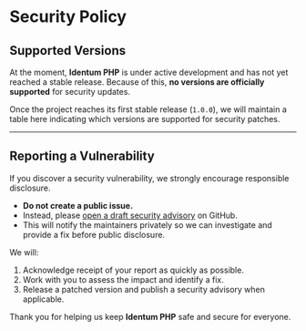 # Security Policy

## Supported Versions

At the moment, **Identum PHP** is under active development and has not yet reached a stable release.
Because of this, **no versions are officially supported** for security updates.

Once the project reaches its first stable release (`1.0.0`), we will maintain a table here indicating which versions are supported for security patches.

---

## Reporting a Vulnerability

If you discover a security vulnerability, we strongly encourage responsible disclosure.

- **Do not create a public issue.**
- Instead, please [open a draft security advisory](https://github.com/astryne/identum-php/security/advisories/new) on GitHub.
- This will notify the maintainers privately so we can investigate and provide a fix before public disclosure.

We will:

1. Acknowledge receipt of your report as quickly as possible.
2. Work with you to assess the impact and identify a fix.
3. Release a patched version and publish a security advisory when applicable.

Thank you for helping us keep **Identum PHP** safe and secure for everyone.
